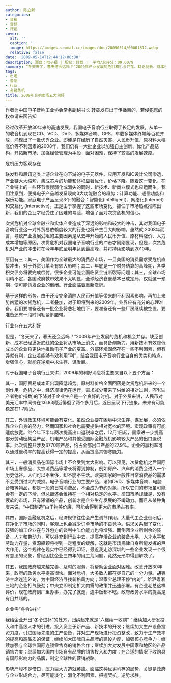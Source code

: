 ```yaml
---
author: 陈立新
categories:
- 音箱
- 音频
- 评论
cover:
  alt: ''
  caption: ''
  image: https://images.soomal.cc/images/doc/20090514/00001812.webp
  relative: false
date: '2009-05-14T12:44:12+08:00'
description: 源自：电子报 | 版权：转载 |  平均/总评分：09.00/9
summary: “冬天来了，春天还会远吗？”2009年产业发展的危机和机会并存。缺乏创新、成本已经逼近底线的企业将从市场上消失，而具备创新力，用新技术有效降低成本的企业将更快地推动电子产业的变革。外部环境固然存在一些不利因素，但有弊就有利，企业若能够有效利用“利”，结合我国电子音响行业自身的优势和特点，增强信心，就能在逆境中求生存、谋发展。对于我国电子音响行业来讲，2009年的利好消息将主要来自以下五个方面
tags:
- 市场
- 音响
- 行业
- 金融危机
title: 2009年音响市场五大利好
---
```


作者为中国电子音响工业协会常务副秘书长
转载发布出于传播目的，若侵犯您的权益请来函告知

经过改革开放30年来的高速发展，我国电子音响行业取得了长足的发展，从单一的收音机到现在CD、VCD、DVD、多媒体音响、GPS、车载多媒体终端等百花齐放，涌现出了一批优秀企业。即便是在经历了自然灾害、人民币升值、原材料大幅涨价等不利因素的2008年，我们仍有一大批企业以加强自主创新、优化产品结构、开拓新市场、加强经营管理为手段，面对困难，保持了较高的发展速度。



危机压力客观存在



联发科和展讯这类上游企业在向下游的电子元器件、应用开发和IC设计公司渗透，产业链大大缩短，集成芯片的功能和体积显著优化，价格下降。随着这一变化，在产业链上的一些环节慢慢弱化或消失的同时，新技术、新商业模式也应运而生。我们注意到，便携电子产品越发呈现向3大功能融合的趋势：计算功能、通信功能和娱乐功能。家庭电子产品呈现3个I的融合：智能化(Intelligent)、网络化(Internet)和交互化 (Interactive)。正是由于掌握了这些市场变化，抓住了市场热点推陈出新，我们的企业才经受住了困难的考验，增强了面对次贷危机的信心。



次贷危机对全球金融业和实体产业造成了深远的影响和较大的冲击，其对我国电子音响行业这一对外贸易依赖度较大的行业也将产生巨大的影响。虽然就 2008年而言，导致产业发展受阻的主要因素是从去年开始的人民币升值、原材料涨价、人力成本增加等原因，次贷危机对我国电子音响行业的冲击才刚刚显现，但是，次贷危机对产业的冲击将在今年年底至明年达到最高峰，并将持续影响到2010年。



原因有三：其一，美国作为全球最大的消费品市场，一旦美国的消费需求受危机直接冲击，对于外贸订单会有较大影响；其二，年底是一个财务结算的高峰期，各类积欠债务将要完成偿付，很多企业可能会面临资金链断裂等问题；其三，全球市场阴晴不定，各国政府救市效果不太明显，全球经济衰退基本已成定局，仅就这一预期，便可能诱发企业的倒闭。行业面临着重新洗牌。



基于这样的形势，由于还没完全消除人民币升值等带来的不利因素影响，再加上来势凶猛的次贷危机，二者叠加，对于即将到来的2009年，业界应有充分的心理准备。我们要准备还有一批企业将悲壮地倒下，要准备还有一些厂房继续被空置，要准备还有一段时间勒紧裤腰带。



行业存在五大利好



但是，“冬天来了，春天还会远吗？”2009年产业发展的危机和机会并存。缺乏创新、成本已经逼近底线的企业将从市场上消失，而具备创新力，用新技术有效降低成本的企业将更快地推动电子产业的变革。外部环境固然存在一些不利因素，但有弊就有利，企业若能够有效利用“利”，结合我国电子音响行业自身的优势和特点，增强信心，就能在逆境中求生存、谋发展。



对于我国电子音响行业来讲，2009年的利好消息将主要来自以下五个方面：



其一，国际贸易成本正出现降低趋势。原材料价格全面回落是次贷危机带来的一个副作用。危机之中，经济规律仍在运行，需求减少带来了供给的相对过剩，PPI(生产者物价指数)的下降对于企业生产是一个良好的时机。对于外贸来讲，人民币对美元汇率中间价在1∶6.83附近徘徊了两个多月后，近日呈现下行迹象。未来有可能稳定在1∶7附近。



其二，外贸政策环境可能会有变化。虽然企业要在困境中求生存、谋发展，必须依靠企业自身的努力，然而国家和社会也需要提供相对宽松的环境。宏观政策有可能适度放宽。继今年下半年两次提高出口退税率之后，12月1日起，国家进一步提高部分劳动密集型产品、机电产品和其他受国际金融危机影响较大产品的出口退税率。此次调整共涉及3770项产品，约占全部出口产品的27.9%。企业的赢利率可以通过退税率的提高获得一定的提高，从而提高其御寒能力。



其三，一般消费品在国际市场上不会受到太大影响。可以预见，次贷危机之后国际市场上奢侈品、大宗消费品等增长将得到抑制，例如房产、汽车的消费会进入一个历史低谷。人们可以不奢侈，却不能不生活。欧美国家的一般性日常消费品的需求不会受到过大的减损。电子音响行业的主要产品，诸如DVD、多媒体音响、电脑音箱等物品，都是一般的日常消费品，不会成为节约对象，所以它们的市场虽可能会有一定的下滑，但总额还会维持在一个相对稳定的水平。须知市场规律是，没有疲软的市场，只有滞销的产品，创新才是企业生存发展的不竭动力。而且从某种角度来说，“中国制造”由于物美价廉，可能会得到更大的市场占有率。



其四，国际金融危机之后，经济规律往往会产生调节作用。大量代工企业倒闭后，在净化了市场的同时，客观上也会减少订单市场的不良竞争。供求关系起了变化，较强的加工企业在与外包方的谈判中叫价能力也将增强。而倒闭企业所剩余的装备、人才和劳动力，可以补充到行业中去，提高存活企业的装备水平、人才水平和劳动力存量，资源瓶颈将得到一定程度的缓解，这就是市场规律自身所能发挥的巨大作用。这个规律在现实中已经得到印证，最近我走访深圳的一些企业发现一个很有意思的现象，曾经困扰企业三四年的用工荒问题，竟然无形中得到解决了。



其五，我国政府越来越完善、及时的服务，将帮助企业面对困难。改革开放30年来，政府的政务水平提高很快。面对危机，大多数人都在尽自己的一分力量。胡锦涛主席连连外访，为中国经济寻找新格局方向；温家宝总理不停“内访”，给沪粤浙三地的企业打气鼓劲；中央立即制定扩大内需的政策并迅速部署。有企业老总这样评价，现在政府到厂里办事，办完了就走，连中饭都不吃。政府政务水平的提高是有目共睹的。



企业需“冬令进补”



我给企业开出“冬令进补”的处方，归纳起来就是“六继续一收购”：继续加大研发投入和中高级人才的引进，投入资金于新产品、新技术的开发；继续加大生产设备投资力度，引进国际先进的生产设备，并对生产现场进行投资整改，致力于生产效率的提高和高品质的保证；继续加大国际自主品牌的建设力度，加强核心竞争力；继续加强与全球性国际连锁零售商的销售合作；继续加大对发展中国家和地区的产品销售力度；继续加大国内市场自有品牌的销售投入和力度；在合适的情况下收购具有国际影响力的品牌，制定全球性的营销战略。



形势严峻不是借口，压力巨大方造就英雄。面临这种优劣均存的局势，关键是政府与企业形成合力，尽可能淡化、消化不利因素，把握契机，逆势求胜。